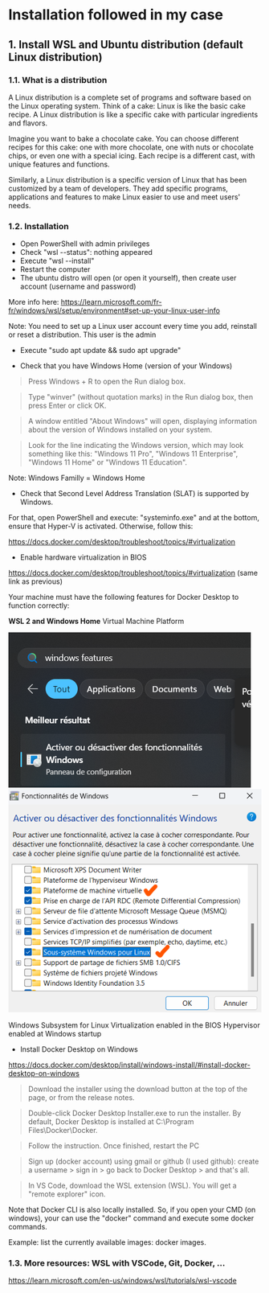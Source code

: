 # Installation followed in my case


## 1. Install WSL and Ubuntu distribution (default Linux distribution)

### 1.1. What is a distribution

A Linux distribution is a complete set of programs and software based on the Linux operating system. Think of a cake: Linux is like the basic cake recipe. A Linux distribution is like a specific cake with particular ingredients and flavors.

Imagine you want to bake a chocolate cake. You can choose different recipes for this cake: one with more chocolate, one with nuts or chocolate chips, or even one with a special icing. Each recipe is a different cast, with unique features and functions.

Similarly, a Linux distribution is a specific version of Linux that has been customized by a team of developers. They add specific programs, applications and features to make Linux easier to use and meet users' needs.

### 1.2. Installation

* Open PowerShell with admin privileges
* Check "wsl --status": nothing appeared
* Execute "wsl --install"
* Restart the computer
* The ubuntu distro will open (or open it yourself), then create user account (username and password)

More info here: https://learn.microsoft.com/fr-fr/windows/wsl/setup/environment#set-up-your-linux-user-info

Note: You need to set up a Linux user account every time you add, reinstall or reset a distribution.
This user is the admin

* Execute "sudo apt update && sudo apt upgrade"

* Check that you have Windows Home (version of your Windows)

> Press Windows + R to open the Run dialog box.

> Type "winver" (without quotation marks) in the Run dialog box, then press Enter or click OK.

> A window entitled "About Windows" will open, displaying information about the version of Windows installed on your system.

> Look for the line indicating the Windows version, which may look something like this: "Windows 11 Pro", "Windows 11 Enterprise", "Windows 11 Home" or "Windows 11 Education".

Note: Windows Familly = Windows Home

* Check that Second Level Address Translation (SLAT) is supported by Windows.

For that, open PowerShell and execute: "systeminfo.exe" and at the bottom, ensure that Hyper-V is activated. Otherwise, follow this:

https://docs.docker.com/desktop/troubleshoot/topics/#virtualization

* Enable hardware virtualization in BIOS

https://docs.docker.com/desktop/troubleshoot/topics/#virtualization (same link as previous)

Your machine must have the following features for Docker Desktop to function correctly:

**WSL 2 and Windows Home**
Virtual Machine Platform

![windows features](./Images/image-0.png)
![Windows Subsystem for Linux and Virtual Machine Platform](./Images/image-1.png)

Windows Subsystem for Linux
Virtualization enabled in the BIOS
Hypervisor enabled at Windows startup

* Install Docker Desktop on Windows

https://docs.docker.com/desktop/install/windows-install/#install-docker-desktop-on-windows


> Download the installer using the download button at the top of the page, or from the release notes.

> Double-click Docker Desktop Installer.exe to run the installer. By default, Docker Desktop is installed at C:\Program Files\Docker\Docker.

> Follow the instruction. Once finished, restart the PC

> Sign up (docker account) using gmail or github (I used github): create a username > sign in > go back to Docker Desktop > and that's all.

> In VS Code, download the WSL extension (WSL). You will get a "remote explorer" icon.

Note that Docker CLI is also locally installed. So, if you open your CMD (on windows), your can use the "docker" command and execute some docker commands.

Example: list the currently available images: docker images.
 

### 1.3. More resources: WSL with VSCode, Git, Docker, ...

https://learn.microsoft.com/en-us/windows/wsl/tutorials/wsl-vscode



